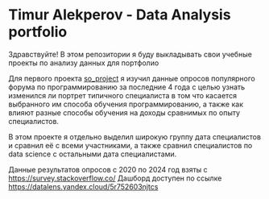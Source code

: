 # Timur Alekperov - Data Analysis portfolio
Здравствуйте!
В этом репозитории я буду выкладывать свои учебные проекты по анализу данных для портфолио

Для первого проекта [so_project](https://github.com/darevn/data_analysis_portfolio-/blob/main/so_project.ipynb) я изучил данные опросов популярного форума по программированию за последние 4 года с целью узнать изменился ли портрет типичного специалиста в том что касается выбранного им способа обучения программированию, а также как влияют разные способы обучения на доходы сравнимых по опыту специалистов.

В этом проекте я отдельно выделил широкую группу дата специалистов и сравнил её с всеми участниками, а также сравнил специалистов по data science с остальными дата специалистами.

Данные результатов опросов с 2020 по 2024 год взяты с https://survey.stackoverflow.co/
Дашборд доступен по ссылке https://datalens.yandex.cloud/5r752603njtcs
